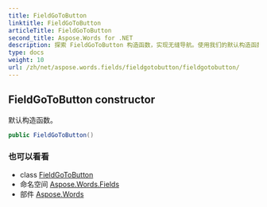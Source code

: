 ```yaml
---
title: FieldGoToButton
linktitle: FieldGoToButton
articleTitle: FieldGoToButton
second_title: Aspose.Words for .NET
description: 探索 FieldGoToButton 构造函数，实现无缝导航。使用我们的默认构造函数简化您的编码，立即提升用户体验！
type: docs
weight: 10
url: /zh/net/aspose.words.fields/fieldgotobutton/fieldgotobutton/
---
```

## FieldGoToButton constructor

默认构造函数。

```csharp
public FieldGoToButton()
```

### 也可以看看

* class [FieldGoToButton](../)
* 命名空间 [Aspose.Words.Fields](../../../aspose.words.fields/)
* 部件 [Aspose.Words](../../../)
